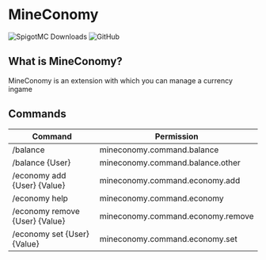# MineConomy
![SpigotMC Downloads](https://img.shields.io/spiget/downloads/79650?label=Downloads)
![GitHub](https://img.shields.io/github/license/dev7ex/mineconomy)

## What is MineConomy?

MineConomy is an extension with which you can manage a currency ingame

## Commands
| Command                         | Permission                        |
|---------------------------------|-----------------------------------|
| /balance                        | mineconomy.command.balance        |
| /balance {User}                 | mineconomy.command.balance.other  |
| /economy add {User} {Value}     | mineconomy.command.economy.add    |
| /economy help                   | mineconomy.command.economy        |
| /economy remove {User} {Value}  | mineconomy.command.economy.remove |
| /economy set {User} {Value}     | mineconomy.command.economy.set    |                              |                                   |